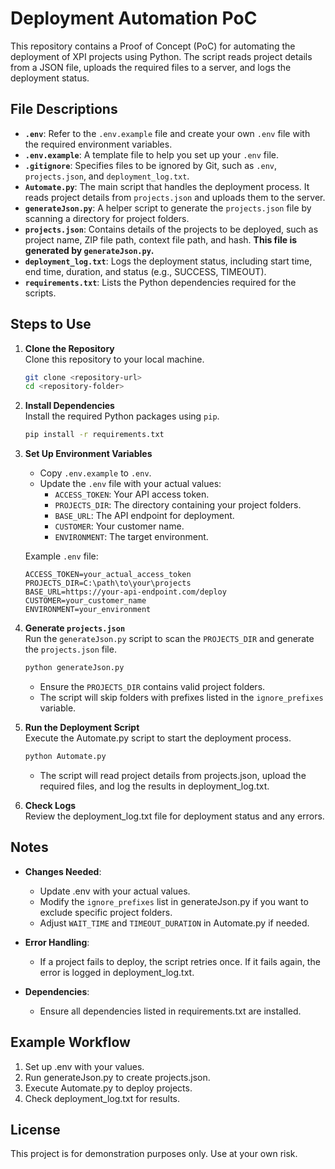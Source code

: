 # Deployment Automation PoC

This repository contains a Proof of Concept (PoC) for automating the deployment of XPI projects using Python. The script reads project details from a JSON file, uploads the required files to a server, and logs the deployment status.

## File Descriptions
- **`.env`**: Refer to the `.env.example` file and create your own `.env` file with the required environment variables.
- **`.env.example`**: A template file to help you set up your `.env` file.
- **`.gitignore`**: Specifies files to be ignored by Git, such as `.env`, `projects.json`, and `deployment_log.txt`.
- **`Automate.py`**: The main script that handles the deployment process. It reads project details from `projects.json` and uploads them to the server.
- **`generateJson.py`**: A helper script to generate the `projects.json` file by scanning a directory for project folders.
- **`projects.json`**: Contains details of the projects to be deployed, such as project name, ZIP file path, context file path, and hash. **This file is generated by `generateJson.py`.**
- **`deployment_log.txt`**: Logs the deployment status, including start time, end time, duration, and status (e.g., SUCCESS, TIMEOUT).
- **`requirements.txt`**: Lists the Python dependencies required for the scripts.

## Steps to Use

1. **Clone the Repository**  
   Clone this repository to your local machine.

   ```bash
   git clone <repository-url>
   cd <repository-folder>
   ```

2. **Install Dependencies**  
   Install the required Python packages using `pip`.

   ```bash
   pip install -r requirements.txt
   ```

3. **Set Up Environment Variables**  
   - Copy `.env.example` to `.env`.
   - Update the `.env` file with your actual values:
     - `ACCESS_TOKEN`: Your API access token.
     - `PROJECTS_DIR`: The directory containing your project folders.
     - `BASE_URL`: The API endpoint for deployment.
     - `CUSTOMER`: Your customer name.
     - `ENVIRONMENT`: The target environment.

   Example `.env` file:
   ```env
   ACCESS_TOKEN=your_actual_access_token
   PROJECTS_DIR=C:\path\to\your\projects
   BASE_URL=https://your-api-endpoint.com/deploy
   CUSTOMER=your_customer_name
   ENVIRONMENT=your_environment
   ```

4. **Generate `projects.json`**  
   Run the `generateJson.py` script to scan the `PROJECTS_DIR` and generate the `projects.json` file.

   ```bash
   python generateJson.py
   ```

   - Ensure the `PROJECTS_DIR` contains valid project folders.
   - The script will skip folders with prefixes listed in the `ignore_prefixes` variable.

5. **Run the Deployment Script**  
   Execute the Automate.py script to start the deployment process.

   ```bash
   python Automate.py
   ```

   - The script will read project details from projects.json, upload the required files, and log the results in deployment_log.txt.

6. **Check Logs**  
   Review the deployment_log.txt file for deployment status and any errors.

## Notes

- **Changes Needed**:
  - Update .env with your actual values.
  - Modify the `ignore_prefixes` list in generateJson.py if you want to exclude specific project folders.
  - Adjust `WAIT_TIME` and `TIMEOUT_DURATION` in Automate.py if needed.

- **Error Handling**:
  - If a project fails to deploy, the script retries once. If it fails again, the error is logged in deployment_log.txt.

- **Dependencies**:
  - Ensure all dependencies listed in requirements.txt are installed.

## Example Workflow

1. Set up .env with your values.
2. Run generateJson.py to create projects.json.
3. Execute Automate.py to deploy projects.
4. Check deployment_log.txt for results.

## License

This project is for demonstration purposes only. Use at your own risk.